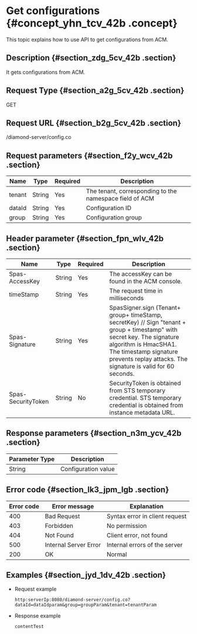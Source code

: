 # Get configurations {#concept_yhn_tcv_42b .concept}

This topic explains how to use API to get configurations from ACM.

## Description {#section_zdg_5cv_42b .section}

It gets configurations from ACM.

## Request Type {#section_a2g_5cv_42b .section}

GET

## Request URL {#section_b2g_5cv_42b .section}

/diamond-server/config.co

## Request parameters {#section_f2y_wcv_42b .section}

|Name|Type|Required|Description|
|----|----|--------|-----------|
|tenant|String|Yes|The tenant, corresponding to the namespace field of ACM|
|dataId|String|Yes|Configuration ID|
|group|String|Yes|Configuration group|

## Header parameter {#section_fpn_wlv_42b .section}

|Name|Type|Required|Description|
|----|----|--------|-----------|
|Spas-AccessKey|String|Yes|The accessKey can be found in the ACM console.|
|timeStamp|String|Yes|The request time in milliseconds|
|Spas-Signature|String|Yes|SpasSigner.sign \(Tenant+ group+ timeStamp, secretKey\) // Sign "tenant + group + timestamp" with secret key. The signature algorithm is HmacSHA1. The timestamp signature prevents replay attacks. The signature is valid for 60 seconds.|
|Spas-SecurityToken|String|No|SecurityToken is obtained from STS temporary credential. STS temporary credential is obtained from instance metadata URL.|

## Response parameters {#section_n3m_ycv_42b .section}

|Parameter Type|Description|
|--------------|-----------|
|String|Configuration value|

## Error code {#section_lk3_jpm_lgb .section}

|Error code|Error message|Explanation|
|----------|-------------|-----------|
|400|Bad Request|Syntax error in client request|
|403|Forbidden|No permission|
|404|Not Found|Client error, not found|
|500|Internal Server Error|Internal errors of the server|
|200|OK|Normal|

## Examples {#section_jyd_1dv_42b .section}

-   Request example

    ```
    http:serverIp:8080/diamond-server/config.co? dataId=dataIdparam&group=groupParam&tenant=tenantParam
    ```

-   Response example

    ```
    contentTest
    ```


